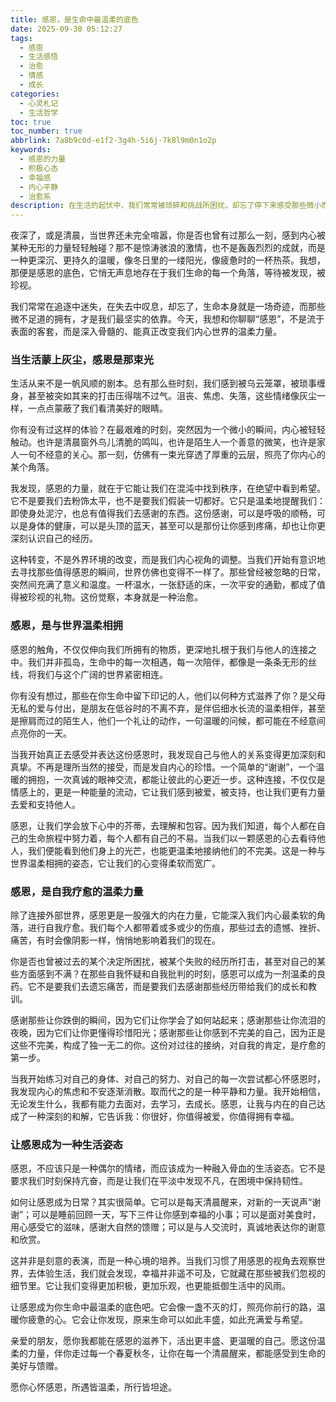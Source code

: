 ```yaml
---
title: 感恩，是生命中最温柔的底色
date: 2025-09-30 05:12:27
tags:
  - 感恩
  - 生活感悟
  - 治愈
  - 情感
  - 成长
categories:
  - 心灵札记
  - 生活哲学
toc: true
toc_number: true
abbrlink: 7a8b9c0d-e1f2-3g4h-5i6j-7k8l9m0n1o2p
keywords:
  - 感恩的力量
  - 积极心态
  - 幸福感
  - 内心平静
  - 治愈系
description: 在生活的起伏中，我们常常被琐碎和挑战所困扰，却忘了停下来感受那些微小而确切的幸福。这篇文章，想和你一起探索“感恩”的深层意义，它不仅仅是一种情绪，更是一种温柔的底色，能点亮我们内心的光，治愈过往的伤，让我们与世界、与自己，达成更深刻的和解与连接。
---
```


夜深了，或是清晨，当世界还未完全喧嚣，你是否也曾有过那么一刻，感到内心被某种无形的力量轻轻触碰？那不是惊涛骇浪的激情，也不是轰轰烈烈的成就，而是一种更深沉、更持久的温暖，像冬日里的一缕阳光，像疲惫时的一杯热茶。我想，那便是感恩的底色，它悄无声息地存在于我们生命的每一个角落，等待被发现，被珍视。

我们常常在追逐中迷失，在失去中叹息，却忘了，生命本身就是一场奇迹，而那些微不足道的拥有，才是我们最坚实的依靠。今天，我想和你聊聊“感恩”，不是流于表面的客套，而是深入骨髓的、能真正改变我们内心世界的温柔力量。

### 当生活蒙上灰尘，感恩是那束光

生活从来不是一帆风顺的剧本。总有那么些时刻，我们感到被乌云笼罩，被琐事缠身，甚至被突如其来的打击压得喘不过气。沮丧、焦虑、失落，这些情绪像灰尘一样，一点点蒙蔽了我们看清美好的眼睛。

你有没有过这样的体验？在最艰难的时刻，突然因为一个微小的瞬间，内心被轻轻触动。也许是清晨窗外鸟儿清脆的鸣叫，也许是陌生人一个善意的微笑，也许是家人一句不经意的关心。那一刻，仿佛有一束光穿透了厚重的云层，照亮了你内心的某个角落。

我发现，感恩的力量，就在于它能让我们在混沌中找到秩序，在绝望中看到希望。它不是要我们去粉饰太平，也不是要我们假装一切都好。它只是温柔地提醒我们：即使身处泥泞，也总有值得我们去感谢的东西。这份感谢，可以是呼吸的顺畅，可以是身体的健康，可以是头顶的蓝天，甚至可以是那份让你感到疼痛，却也让你更深刻认识自己的经历。

这种转变，不是外界环境的改变，而是我们内心视角的调整。当我们开始有意识地去寻找那些值得感恩的瞬间，世界仿佛也变得不一样了。那些曾经被忽略的日常，突然间充满了意义和温度。一杯温水，一张舒适的床，一次平安的通勤，都成了值得被珍视的礼物。这份觉察，本身就是一种治愈。

### 感恩，是与世界温柔相拥

感恩的触角，不仅仅伸向我们所拥有的物质，更深地扎根于我们与他人的连接之中。我们并非孤岛，生命中的每一次相遇，每一次陪伴，都像是一条条无形的丝线，将我们与这个广阔的世界紧密相连。

你有没有想过，那些在你生命中留下印记的人，他们以何种方式滋养了你？是父母无私的爱与付出，是朋友在低谷时的不离不弃，是伴侣细水长流的温柔相伴，甚至是擦肩而过的陌生人，他们一个礼让的动作，一句温暖的问候，都可能在不经意间点亮你的一天。

当我开始真正去感受并表达这份感恩时，我发现自己与他人的关系变得更加深刻和真挚。不再是理所当然的接受，而是发自内心的珍惜。一个简单的“谢谢”，一个温暖的拥抱，一次真诚的眼神交流，都能让彼此的心更近一步。这种连接，不仅仅是情感上的，更是一种能量的流动，它让我们感到被爱，被支持，也让我们更有力量去爱和支持他人。

感恩，让我们学会放下心中的芥蒂，去理解和包容。因为我们知道，每个人都在自己的生命旅程中努力着，每个人都有自己的不易。当我们以一颗感恩的心去看待他人，我们便能看到他们身上的光芒，也能更温柔地接纳他们的不完美。这是一种与世界温柔相拥的姿态，它让我们的心变得柔软而宽广。

### 感恩，是自我疗愈的温柔力量

除了连接外部世界，感恩更是一股强大的内在力量，它能深入我们内心最柔软的角落，进行自我疗愈。我们每个人都带着或多或少的伤痕，那些过去的遗憾、挫折、痛苦，有时会像阴影一样，悄悄地影响着我们的现在。

你是否也曾被过去的某个决定所困扰，被某个失败的经历所打击，甚至对自己的某些方面感到不满？在那些自我怀疑和自我批判的时刻，感恩可以成为一剂温柔的良药。它不是要我们去遗忘痛苦，而是要我们去感谢那些经历带给我们的成长和教训。

感谢那些让你跌倒的瞬间，因为它们让你学会了如何站起来；感谢那些让你流泪的夜晚，因为它们让你更懂得珍惜阳光；感谢那些让你感到不完美的自己，因为正是这些不完美，构成了独一无二的你。这份对过往的接纳，对自我的肯定，是疗愈的第一步。

当我开始练习对自己的身体、对自己的努力、对自己的每一次尝试都心怀感恩时，我发现内心的焦虑和不安逐渐消散。取而代之的是一种平静和力量。我开始相信，无论发生什么，我都有能力去面对，去学习，去成长。感恩，让我与内在的自己达成了一种深刻的和解，它告诉我：你很好，你值得被爱，你值得拥有幸福。

### 让感恩成为一种生活姿态

感恩，不应该只是一种偶尔的情绪，而应该成为一种融入骨血的生活姿态。它不是要求我们时刻保持亢奋，而是让我们在平淡中发现不凡，在困境中保持韧性。

如何让感恩成为日常？其实很简单。它可以是每天清晨醒来，对新的一天说声“谢谢”；可以是睡前回顾一天，写下三件让你感到幸福的小事；可以是面对美食时，用心感受它的滋味，感谢大自然的馈赠；可以是与人交流时，真诚地表达你的谢意和欣赏。

这并非是刻意的表演，而是一种心境的培养。当我们习惯了用感恩的视角去观察世界，去体验生活，我们就会发现，幸福并非遥不可及，它就藏在那些被我们忽视的细节里。它让我们变得更加积极，更加乐观，也更能抵御生活中的风雨。

让感恩成为你生命中最温柔的底色吧。它会像一盏不灭的灯，照亮你前行的路，温暖你疲惫的心。它会让你发现，原来生命可以如此丰盛，如此充满爱与希望。

亲爱的朋友，愿你我都能在感恩的滋养下，活出更丰盛、更温暖的自己。愿这份温柔的力量，伴你走过每一个春夏秋冬，让你在每一个清晨醒来，都能感受到生命的美好与馈赠。

愿你心怀感恩，所遇皆温柔，所行皆坦途。